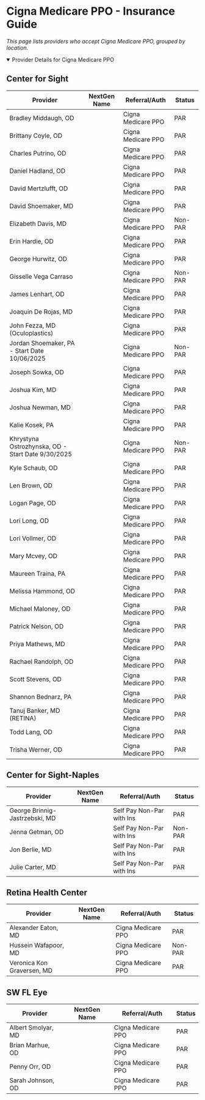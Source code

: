 # Cigna Medicare PPO - Insurance Guide

*This page lists providers who accept Cigna Medicare PPO, grouped by location.*

<details open><summary>Provider Details for Cigna Medicare PPO</summary>

## Center for Sight

| Provider | NextGen Name | Referral/Auth | Status |
|----------|-------------|--------------|--------|
| Bradley Middaugh, OD |  | Cigna Medicare PPO | PAR |
| Brittany Coyle, OD |  | Cigna Medicare PPO | PAR |
| Charles Putrino, OD |  | Cigna Medicare PPO | PAR |
| Daniel Hadland, OD |  | Cigna Medicare PPO | PAR |
| David Mertzlufft, OD |  | Cigna Medicare PPO | PAR |
| David Shoemaker, MD |  | Cigna Medicare PPO | PAR |
| Elizabeth Davis, MD |  | Cigna Medicare PPO | Non-PAR |
| Erin Hardie, OD |  | Cigna Medicare PPO | PAR |
| George Hurwitz, OD |  | Cigna Medicare PPO | PAR |
| Gisselle Vega Carraso |  | Cigna Medicare PPO | Non-PAR |
| James Lenhart, OD |  | Cigna Medicare PPO | PAR |
| Joaquin De Rojas, MD |  | Cigna Medicare PPO | PAR |
| John Fezza, MD (Oculoplastics) |  | Cigna Medicare PPO | PAR |
| Jordan Shoemaker, PA - Start Date 10/06/2025 |  | Cigna Medicare PPO | Non-PAR |
| Joseph Sowka, OD |  | Cigna Medicare PPO | PAR |
| Joshua Kim, MD |  | Cigna Medicare PPO | PAR |
| Joshua Newman, MD |  | Cigna Medicare PPO | PAR |
| Kalie Kosek, PA |  | Cigna Medicare PPO | PAR |
| Khrystyna Ostrozhynska, OD - Start Date 9/30/2025 |  | Cigna Medicare PPO | Non-PAR |
| Kyle Schaub, OD |  | Cigna Medicare PPO | PAR |
| Len Brown, OD |  | Cigna Medicare PPO | PAR |
| Logan Page, OD |  | Cigna Medicare PPO | PAR |
| Lori Long, OD |  | Cigna Medicare PPO | PAR |
| Lori Vollmer, OD |  | Cigna Medicare PPO | PAR |
| Mary Mcvey, OD |  | Cigna Medicare PPO | PAR |
| Maureen Traina, PA |  | Cigna Medicare PPO | PAR |
| Melissa Hammond, OD |  | Cigna Medicare PPO | PAR |
| Michael Maloney, OD |  | Cigna Medicare PPO | PAR |
| Patrick Nelson, OD |  | Cigna Medicare PPO | PAR |
| Priya Mathews, MD |  | Cigna Medicare PPO | PAR |
| Rachael Randolph, OD |  | Cigna Medicare PPO | PAR |
| Scott Stevens, OD |  | Cigna Medicare PPO | PAR |
| Shannon Bednarz, PA |  | Cigna Medicare PPO | PAR |
| Tanuj Banker, MD (RETINA) |  | Cigna Medicare PPO | PAR |
| Todd Lang, OD |  | Cigna Medicare PPO | PAR |
| Trisha Werner, OD |  | Cigna Medicare PPO | PAR |

## Center for Sight-Naples

| Provider | NextGen Name | Referral/Auth | Status |
|----------|-------------|--------------|--------|
| George Brinnig-Jastrzebski, MD |  | Self Pay Non-Par with Ins | PAR |
| Jenna Getman, OD |  | Self Pay Non-Par with Ins | Non-PAR |
| Jon Berlie, MD |  | Self Pay Non-Par with Ins | PAR |
| Julie Carter, MD |  | Self Pay Non-Par with Ins | PAR |

## Retina Health Center

| Provider | NextGen Name | Referral/Auth | Status |
|----------|-------------|--------------|--------|
| Alexander Eaton, MD |  | Cigna Medicare PPO | PAR |
| Hussein Wafapoor, MD |  | Cigna Medicare PPO | Non-PAR |
| Veronica Kon Graversen, MD |  | Cigna Medicare PPO | PAR |

## SW FL Eye

| Provider | NextGen Name | Referral/Auth | Status |
|----------|-------------|--------------|--------|
| Albert Smolyar, MD |  | Cigna Medicare PPO | PAR |
| Brian Marhue, OD |  | Cigna Medicare PPO | PAR |
| Penny Orr, OD |  | Cigna Medicare PPO | PAR |
| Sarah Johnson, OD |  | Cigna Medicare PPO | PAR |

</details>

